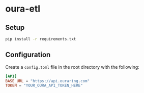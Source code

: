 # oura-etl

## Setup

```bash
pip install -r requirements.txt
```

## Configuration

Create a `config.toml` file in the root directory with the following:

```toml
[API]
BASE_URL = "https://api.ouraring.com"
TOKEN = "YOUR_OURA_API_TOKEN_HERE"
```